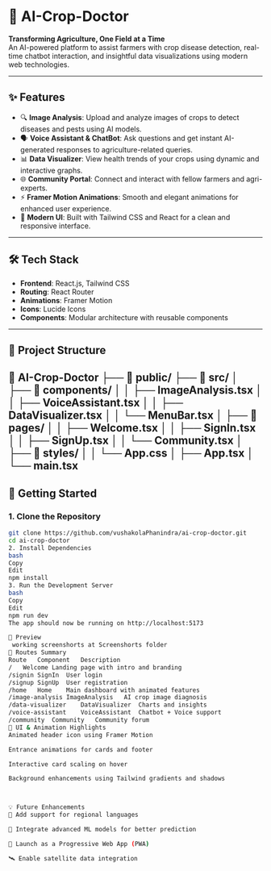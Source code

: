 # 🌿 AI-Crop-Doctor

**Transforming Agriculture, One Field at a Time**  
An AI-powered platform to assist farmers with crop disease detection, real-time chatbot interaction, and insightful data visualizations using modern web technologies.

---

## ✨ Features

- 🔍 **Image Analysis**: Upload and analyze images of crops to detect diseases and pests using AI models.
- 🗣️ **Voice Assistant & ChatBot**: Ask questions and get instant AI-generated responses to agriculture-related queries.
- 📊 **Data Visualizer**: View health trends of your crops using dynamic and interactive graphs.
- 🌐 **Community Portal**: Connect and interact with fellow farmers and agri-experts.
- ⚡ **Framer Motion Animations**: Smooth and elegant animations for enhanced user experience.
- 🌱 **Modern UI**: Built with Tailwind CSS and React for a clean and responsive interface.

---

## 🛠️ Tech Stack

- **Frontend**: React.js, Tailwind CSS
- **Routing**: React Router
- **Animations**: Framer Motion
- **Icons**: Lucide Icons
- **Components**: Modular architecture with reusable components

---

## 📂 Project Structure

📁 AI-Crop-Doctor
├── 📁 public/
├── 📁 src/
│   ├── 📁 components/
│   │   ├── ImageAnalysis.tsx
│   │   ├── VoiceAssistant.tsx
│   │   ├── DataVisualizer.tsx
│   │   └── MenuBar.tsx
│   ├── 📁 pages/
│   │   ├── Welcome.tsx
│   │   ├── SignIn.tsx
│   │   ├── SignUp.tsx
│   │   └── Community.tsx
│   ├── 📁 styles/
│   │   └── App.css
│   ├── App.tsx
│   └── main.tsx
---

## 🚀 Getting Started

### 1. Clone the Repository

```bash
git clone https://github.com/vushakolaPhanindra/ai-crop-doctor.git
cd ai-crop-doctor
2. Install Dependencies
bash
Copy
Edit
npm install
3. Run the Development Server
bash
Copy
Edit
npm run dev
The app should now be running on http://localhost:5173

📸 Preview
 working screenshorts at Screenshorts folder 
📌 Routes Summary
Route	Component	Description
/	Welcome	Landing page with intro and branding
/signin	SignIn	User login
/signup	SignUp	User registration
/home	Home	Main dashboard with animated features
/image-analysis	ImageAnalysis	AI crop image diagnosis
/data-visualizer	DataVisualizer	Charts and insights
/voice-assistant	VoiceAssistant	Chatbot + Voice support
/community	Community	Community forum
🎨 UI & Animation Highlights
Animated header icon using Framer Motion

Entrance animations for cards and footer

Interactive card scaling on hover

Background enhancements using Tailwind gradients and shadows



💡 Future Enhancements
🌾 Add support for regional languages

🤖 Integrate advanced ML models for better prediction

📱 Launch as a Progressive Web App (PWA)

🛰️ Enable satellite data integration

